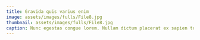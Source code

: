 ```yaml
---
title: Gravida quis varius enim
image: assets/images/fulls/File8.jpg
thumbnail: assets/images/fulls/File8.jpg
caption: Nunc egestas congue lorem. Nullam dictum placerat ex sapien tortor mattis.
---
```

